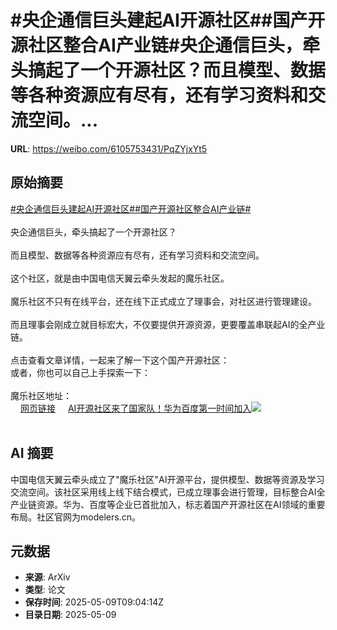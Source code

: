 # #央企通信巨头建起AI开源社区##国产开源社区整合AI产业链#央企通信巨头，牵头搞起了一个开源社区？而且模型、数据等各种资源应有尽有，还有学习资料和交流空间。...

**URL**: https://weibo.com/6105753431/PqZYjxYt5

## 原始摘要

<a href="https://m.weibo.cn/search?containerid=231522type%3D1%26t%3D10%26q%3D%23%E5%A4%AE%E4%BC%81%E9%80%9A%E4%BF%A1%E5%B7%A8%E5%A4%B4%E5%BB%BA%E8%B5%B7AI%E5%BC%80%E6%BA%90%E7%A4%BE%E5%8C%BA%23&amp;extparam=%23%E5%A4%AE%E4%BC%81%E9%80%9A%E4%BF%A1%E5%B7%A8%E5%A4%B4%E5%BB%BA%E8%B5%B7AI%E5%BC%80%E6%BA%90%E7%A4%BE%E5%8C%BA%23" data-hide=""><span class="surl-text">#央企通信巨头建起AI开源社区#</span></a><a href="https://m.weibo.cn/search?containerid=231522type%3D1%26t%3D10%26q%3D%23%E5%9B%BD%E4%BA%A7%E5%BC%80%E6%BA%90%E7%A4%BE%E5%8C%BA%E6%95%B4%E5%90%88AI%E4%BA%A7%E4%B8%9A%E9%93%BE%23&amp;extparam=%23%E5%9B%BD%E4%BA%A7%E5%BC%80%E6%BA%90%E7%A4%BE%E5%8C%BA%E6%95%B4%E5%90%88AI%E4%BA%A7%E4%B8%9A%E9%93%BE%23" data-hide=""><span class="surl-text">#国产开源社区整合AI产业链#</span></a><br><br>央企通信巨头，牵头搞起了一个开源社区？<br><br>而且模型、数据等各种资源应有尽有，还有学习资料和交流空间。<br><br>这个社区，就是由中国电信天翼云牵头发起的魔乐社区。<br><br>魔乐社区不只有在线平台，还在线下正式成立了理事会，对社区进行管理建设。<br><br>而且理事会刚成立就目标宏大，不仅要提供开源资源，更要覆盖串联起AI的全产业链。<br><br>点击查看文章详情，一起来了解一下这个国产开源社区：<br>或者，你也可以自己上手探索一下：<br><br>魔乐社区地址：<br><a href="https://weibo.cn/sinaurl?u=https%3A%2F%2Fmodelers.cn%2F" data-hide=""><span class="url-icon"><img style="width: 1rem;height: 1rem" src="https://h5.sinaimg.cn/upload/2015/09/25/3/timeline_card_small_web_default.png" referrerpolicy="no-referrer"></span><span class="surl-text">网页链接</span></a> <a href="https://weibo.com/ttarticle/p/show?id=2309405164347520581757" data-hide=""><span class="url-icon"><img style="width: 1rem;height: 1rem" src="https://h5.sinaimg.cn/upload/2015/09/25/3/timeline_card_small_article_default.png" referrerpolicy="no-referrer"></span><span class="surl-text">AI开源社区来了国家队！华为百度第一时间加入</span></a><img style="" src="https://tvax4.sinaimg.cn/large/006Fd7o3gy1i19209erl8j30lx0cc413.jpg" referrerpolicy="no-referrer"><br><br>

## AI 摘要

中国电信天翼云牵头成立了"魔乐社区"AI开源平台，提供模型、数据等资源及学习交流空间。该社区采用线上线下结合模式，已成立理事会进行管理，目标整合AI全产业链资源。华为、百度等企业已首批加入，标志着国产开源社区在AI领域的重要布局。社区官网为modelers.cn。

## 元数据

- **来源**: ArXiv
- **类型**: 论文
- **保存时间**: 2025-05-09T09:04:14Z
- **目录日期**: 2025-05-09
